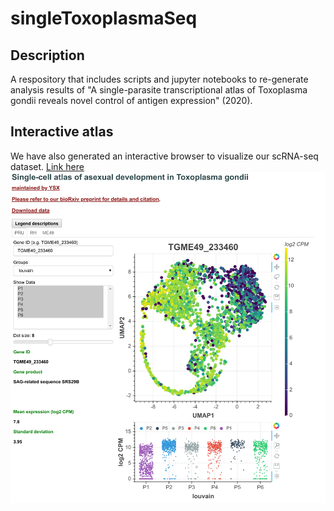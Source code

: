 # singleToxoplasmaSeq

Description
---------------------
A respository that includes scripts and jupyter notebooks to re-generate analysis results of "A single-parasite transcriptional atlas of Toxoplasma gondii reveals novel control of antigen expression" (2020).

Interactive atlas
-----------------
We have also generated an interactive browser to visualize our scRNA-seq dataset. [Link here](http://st-atlas.org)
<img src="./images/st_atlas_example.png" title="Screenshot" width="800"/>

